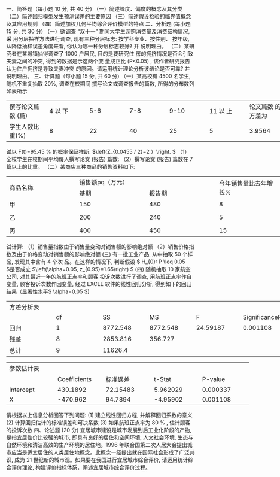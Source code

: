 一、简答题（每小题 10 分, 共 40 分)
 （一）简述峰度、偏度的概念及其分类
 （二）简述回归模型发生预测误差的主要原因
 （三）简述假设检验的临界值概念及其应用规则
 （四）简述加权几何平均综合评价模型的特点
 二、分析题 (每小题 15 分, 共 30 分)
 （一）欲调查 “双十一” 期间大学生网购消费量及消费结构情况, 采 用分层抽样方法进行调查, 现有三种分层标志: 按学科专业、按性别、 按年级, 从降低抽样误差角度来看, 你认为哪一种分层标志较好? 并 说明理由。
 （二）某研究者在某城镇抽得调查了 1000 户居民, 目的是要研究住 房的拥挤情况是否会引致夫妻之间的冲突, 得到的数据是示这两个变 量成正比  (P&lt;0.05) , 该作者研究报告认为住户拥挤是导致夫妻冲突 的原因。请运用统计理论分析该结论是否可靠? 并说明理由。 
 三、计算题（每小题 15 分, 共 60 分)
 （一）某高校有 4500 名学生, 随机不重复抽取 20%, 调查在校期间 撰写论文或调查报告的篇数, 所得的分布数列如表所示
 <table data-lake-id="wFCmy" id="wFCmy" width-mode="contain" class="lake-table" style="width: 750px"><colgroup><col width="107"><col width="107"><col width="107"><col width="107"><col width="107"><col width="107"><col width="108"></colgroup><tbody><tr data-lake-id="u6724ec5c" id="u6724ec5c"><td data-lake-id="u0512e758" id="u0512e758" style="vertical-align: middle">撰写论文篇数 (篇)
 </td><td data-lake-id="u20336b62" id="u20336b62" style="vertical-align: middle">4 以 下
 </td><td data-lake-id="uda9dcd37" id="uda9dcd37" style="vertical-align: middle"> 5-6  
 </td><td data-lake-id="u3cd6b34d" id="u3cd6b34d" style="vertical-align: middle">7-8
 </td><td data-lake-id="uaa6704a1" id="uaa6704a1" style="vertical-align: middle">9-10
 </td><td data-lake-id="u170d9b9c" id="u170d9b9c" style="vertical-align: middle">11 以 上
 </td><td data-lake-id="u871be502" id="u871be502" style="vertical-align: middle">论文篇数 的方差为
 </td></tr><tr data-lake-id="u6d7a5407" id="u6d7a5407"><td data-lake-id="u8fd42f77" id="u8fd42f77" style="vertical-align: middle">学生人数比重(%)
 </td><td data-lake-id="u9925dcc7" id="u9925dcc7" style="vertical-align: middle">8
 </td><td data-lake-id="ub03bfd50" id="ub03bfd50" style="vertical-align: middle">22
 </td><td data-lake-id="u1e0f1e22" id="u1e0f1e22" style="vertical-align: middle">40
 </td><td data-lake-id="u102c1905" id="u102c1905" style="vertical-align: middle">25
 </td><td data-lake-id="u6c6c251a" id="u6c6c251a" style="vertical-align: middle">5
 </td><td data-lake-id="u1ab77d93" id="u1ab77d93" style="vertical-align: middle">3.9564
 </td></tr></tbody></table>试以  F(t)=95.45 %  的概率保证推断:  $\left(Z_{0.0455 / 2}=2 ）\right. $
 （1）全校学生在校期间平均每人撰写论文 (报告) 篇数:
 （2）撰写论文 (报告) 篇数在 7 篇以上的比重。
 （二）某商店三种商品的销售资料如下:
 <table data-lake-id="l0ZGV" id="l0ZGV" width-mode="contain" class="lake-table" style="width: 750px"><colgroup><col width="187"><col width="187"><col width="187"><col width="189"></colgroup><tbody><tr data-lake-id="u3baad666" id="u3baad666"><td data-lake-id="u8a4a2f16" id="u8a4a2f16" rowSpan="2" style="vertical-align: middle"> 商品名称
 </td><td data-lake-id="ubbbc6d75" id="ubbbc6d75" colSpan="2" style="vertical-align: middle">销售额pq（万元）
 </td><td data-lake-id="u1a4ad9ef" id="u1a4ad9ef" rowSpan="2" style="vertical-align: middle">今年销售量比去年增长%
 </td></tr><tr data-lake-id="u338b714a" id="u338b714a"><td data-lake-id="ue2f9e7b2" id="ue2f9e7b2" style="vertical-align: middle">基期
 </td><td data-lake-id="ubdfcb96f" id="ubdfcb96f" style="vertical-align: middle">报告期
 </td></tr><tr data-lake-id="ucb750db5" id="ucb750db5"><td data-lake-id="uf9ec871b" id="uf9ec871b" style="vertical-align: middle">甲 
 </td><td data-lake-id="u744112d0" id="u744112d0" style="vertical-align: middle">150
 </td><td data-lake-id="u40743587" id="u40743587" style="vertical-align: middle">480
 </td><td data-lake-id="ue07219dc" id="ue07219dc" style="vertical-align: middle">8
 </td></tr><tr data-lake-id="u28048a18" id="u28048a18" style="height: 40px"><td data-lake-id="uea906fa3" id="uea906fa3" style="vertical-align: middle">乙
 </td><td data-lake-id="u7356a7f6" id="u7356a7f6" style="vertical-align: middle">200
 </td><td data-lake-id="ucb41a614" id="ucb41a614" style="vertical-align: middle">240
 </td><td data-lake-id="u818c61a0" id="u818c61a0" style="vertical-align: middle">5
 </td></tr><tr data-lake-id="u9718dc95" id="u9718dc95"><td data-lake-id="u04fc9a3d" id="u04fc9a3d" style="vertical-align: middle">丙
 </td><td data-lake-id="u5bc6a19d" id="u5bc6a19d" style="vertical-align: middle">400
 </td><td data-lake-id="u7086b9a6" id="u7086b9a6" style="vertical-align: middle">450
 </td><td data-lake-id="u0e64890d" id="u0e64890d" style="vertical-align: middle">15
 </td></tr></tbody></table>试计算:
 （1）销售量指数由于销售量变动对销售额的影响绝对额
 （2）销售价格指数及由于价格变动对销售额的影响绝对额
 (三) 有一批工业产品, 从中抽取 50 个样品, 发现其中含有 4 个次 品。在这样的情况下, 判断假设 $ H_{0}: P \leq 0.05  $是否成立  $\left(\alpha=0.05, z_{0.95}=1.65\right) $
 (四) 随机抽取 10 家航空公司, 对其最近一年的航班正点率和顾客 投诉次数进行了调查, 用航班正点率作自变量, 顾客投诉次数作因变量, 经过 EXCLE 软件的线性回归分析, 得到如下的回归结果（显著性水平$  \alpha=0.05  $)
 <table data-lake-id="zz5eu" id="zz5eu" width-mode="contain" class="lake-table" style="width: 750px"><colgroup><col width="125"><col width="125"><col width="125"><col width="125"><col width="125"><col width="125"></colgroup><tbody><tr data-lake-id="ucd6a21d8" id="ucd6a21d8"><td data-lake-id="u2c04ea40" id="u2c04ea40" colSpan="6">方差分析表
 </td></tr><tr data-lake-id="ud99ecd19" id="ud99ecd19"><td data-lake-id="uf360dc59" id="uf360dc59">

 </td><td data-lake-id="ua84f4bd9" id="ua84f4bd9">df
 </td><td data-lake-id="ua5baa9ae" id="ua5baa9ae">SS
 </td><td data-lake-id="ud5d77079" id="ud5d77079">MS
 </td><td data-lake-id="u1fe5937b" id="u1fe5937b">F
 </td><td data-lake-id="u375c1db6" id="u375c1db6">SignificanceF
 </td></tr><tr data-lake-id="uf9103120" id="uf9103120"><td data-lake-id="u87ff694a" id="u87ff694a">回归
 </td><td data-lake-id="ufc719b47" id="ufc719b47">1
 </td><td data-lake-id="u1941dfbd" id="u1941dfbd">8772.548
 </td><td data-lake-id="u5192417d" id="u5192417d">8772.548
 </td><td data-lake-id="u5100caf1" id="u5100caf1">24.59187
 </td><td data-lake-id="ud4ee2eec" id="ud4ee2eec">0.001108
 </td></tr><tr data-lake-id="ub9862413" id="ub9862413"><td data-lake-id="u597dc035" id="u597dc035">残差
 </td><td data-lake-id="u36d61277" id="u36d61277">8
 </td><td data-lake-id="ue567e8df" id="ue567e8df">2853.816
 </td><td data-lake-id="u9bce7c4d" id="u9bce7c4d">356.727
 </td><td data-lake-id="u68f36966" id="u68f36966">

 </td><td data-lake-id="u0700c67d" id="u0700c67d">

 </td></tr><tr data-lake-id="u15b25a03" id="u15b25a03"><td data-lake-id="u40eb618a" id="u40eb618a">总计
 </td><td data-lake-id="u360b97ea" id="u360b97ea">9
 </td><td data-lake-id="u28c89b6b" id="u28c89b6b">11626.4
 </td><td data-lake-id="u6b137c01" id="u6b137c01">

 </td><td data-lake-id="u8bcaaa85" id="u8bcaaa85">

 </td><td data-lake-id="u6d3c6a9f" id="u6d3c6a9f">

 </td></tr></tbody></table><table data-lake-id="rP1Bi" id="rP1Bi" width-mode="contain" class="lake-table" style="width: 649px"><colgroup><col width="129"><col width="129"><col width="129"><col width="129"><col width="133"></colgroup><tbody><tr data-lake-id="uff10c9ce" id="uff10c9ce"><td data-lake-id="ud0eda614" id="ud0eda614" colSpan="5">参数估计表
 </td></tr><tr data-lake-id="ubf05fa90" id="ubf05fa90"><td data-lake-id="u4b024e92" id="u4b024e92">

 </td><td data-lake-id="u6aad6de0" id="u6aad6de0">Coefficients
 </td><td data-lake-id="ucbefdd01" id="ucbefdd01">标准误差
 </td><td data-lake-id="u414edb63" id="u414edb63">t-Stat
 </td><td data-lake-id="u11f07843" id="u11f07843">P-value
 </td></tr><tr data-lake-id="u86bc843d" id="u86bc843d"><td data-lake-id="u8ff4dfb6" id="u8ff4dfb6">Intercept
 </td><td data-lake-id="ua3b6c3f1" id="ua3b6c3f1">430.1892
 </td><td data-lake-id="ube558ef7" id="ube558ef7">72.15483
 </td><td data-lake-id="ua6671842" id="ua6671842">5.962029
 </td><td data-lake-id="u7e81f6e4" id="u7e81f6e4">0.000337
 </td></tr><tr data-lake-id="u4292b88b" id="u4292b88b"><td data-lake-id="u82f8b585" id="u82f8b585">X
 </td><td data-lake-id="u74e5f1fa" id="u74e5f1fa">-470.962
 </td><td data-lake-id="u8255e9cc" id="u8255e9cc">94.7894
 </td><td data-lake-id="ue1085153" id="ue1085153">-4.95902
 </td><td data-lake-id="u08b8e56f" id="u08b8e56f">0.001108
 </td></tr></tbody></table>请根据以上信息分析回答下列问题:
 (1) 建立线性回归方程, 并解释回归系数的意义
 (2) 计算回归估计的标准误差和可决系数
 (3) 如果航班正点率为  80 % , 估计顾客的投诉次数
 四、论述题 (20 分)
 宜居城市建设是城市发展到后工业化阶段的产物, 是指宜居性价比较强的城市, 即具有良好的居住和空间环境, 人文社会环境, 生态与自然环境和清洁高效的生产环境的居住地。1996 年联合国第二次人居大会提出城市应当是适宜居住的人类居住地概念。此概念一经提出就在国际社会形成了广泛共识, 成为 21 世纪新的城市观。如果要在我国进行宜居城市综合评价, 请运用统计综合评价理论, 构建评价指标体系，阐述宜居城市综合评价过程。
 